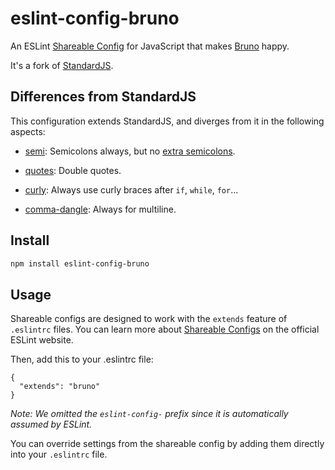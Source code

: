 # eslint-config-bruno

An ESLint [Shareable Config](http://eslint.org/docs/developer-guide/shareable-configs) for JavaScript that makes [Bruno](https://brunoscopelliti.com/) happy.

It's a fork of [StandardJS](https://standardjs.com).

## Differences from StandardJS

This configuration extends StandardJS, and diverges from it in the following aspects:

* [semi](https://eslint.org/docs/rules/semi#always): Semicolons always, but no [extra semicolons](https://eslint.org/docs/rules/no-extra-semi).

* [quotes](https://eslint.org/docs/rules/quotes#double): Double quotes.

* [curly](https://eslint.org/docs/rules/curly#all): Always use curly braces after `if`, `while`, `for`...

* [comma-dangle](https://eslint.org/docs/rules/comma-dangle#always-multiline): Always for multiline.

## Install

```bash
npm install eslint-config-bruno
```

## Usage

Shareable configs are designed to work with the `extends` feature of `.eslintrc` files.
You can learn more about
[Shareable Configs](http://eslint.org/docs/developer-guide/shareable-configs) on the
official ESLint website.

Then, add this to your .eslintrc file:

```
{
  "extends": "bruno"
}
```

*Note: We omitted the `eslint-config-` prefix since it is automatically assumed by ESLint.*

You can override settings from the shareable config by adding them directly into your
`.eslintrc` file.
